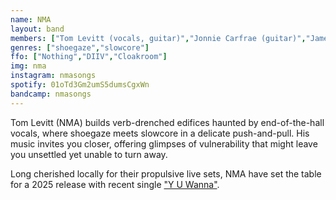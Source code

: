 ```yaml
---
name: NMA
layout: band
members: ["Tom Levitt (vocals, guitar)","Jonnie Carfrae (guitar)","James Olson (bass)","Juraj Pisko (drums)"]
genres: ["shoegaze","slowcore"]
ffo: ["Nothing","DIIV","Cloakroom"]
img: nma
instagram: nmasongs
spotify: 01oTd3Gm2umS5dumsCgxWn
bandcamp: nmasongs
---
```


Tom Levitt (NMA) builds verb-drenched edifices haunted by end-of-the-hall vocals, where shoegaze meets slowcore in a delicate push-and-pull. His music invites you closer, offering glimpses of vulnerability that might leave you unsettled yet unable to turn away.

Long cherished locally for their propulsive live sets, NMA have set the table for a 2025 release with recent single <a href="https://open.spotify.com/track/6igrzszn2ZVKGqsXYQAhBS?si=11ce7263928a4b7b">"Y U Wanna"</a>. 
